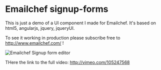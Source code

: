 Emailchef signup-forms
======================

This is just a demo of a UI component I made for Emailchef. It's based on html5, angularjs, jquery, jqueryUI.

To see it working in production please subscribe free to http://www.emailchef.com/ !

![Emailchef Signup form editor](https://media.giphy.com/media/Lv0pMqzGCcl8Y/giphy.gif)

THere the link to the full video: http://vimeo.com/105247568
